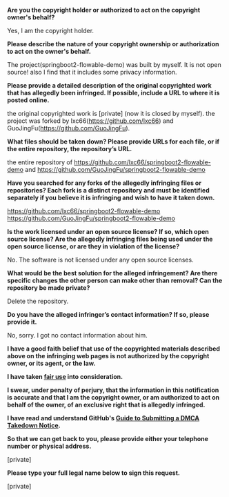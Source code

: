 **Are you the copyright holder or authorized to act on the copyright owner's behalf?**

Yes, I am the copyright holder.

**Please describe the nature of your copyright ownership or authorization to act on the owner's behalf.**

The project(springboot2-flowable-demo) was built by myself. It is not open source! also I find that it includes some privacy information.

**Please provide a detailed description of the original copyrighted work that has allegedly been infringed. If possible, include a URL to where it is posted online.**

the original copyrighted work is [private] (now it is closed by myself).
the project was forked by lxc66(https://github.com/lxc66) and GuoJingFu(https://github.com/GuoJingFu).

**What files should be taken down? Please provide URLs for each file, or if the entire repository, the repository’s URL.**

the entire repository of https://github.com/lxc66/springboot2-flowable-demo and https://github.com/GuoJingFu/springboot2-flowable-demo

**Have you searched for any forks of the allegedly infringing files or repositories? Each fork is a distinct repository and must be identified separately if you believe it is infringing and wish to have it taken down.**

https://github.com/lxc66/springboot2-flowable-demo
https://github.com/GuoJingFu/springboot2-flowable-demo

**Is the work licensed under an open source license? If so, which open source license? Are the allegedly infringing files being used under the open source license, or are they in violation of the license?**

No. The software is not licensed under any open source licenses.

**What would be the best solution for the alleged infringement? Are there specific changes the other person can make other than removal? Can the repository be made private?**

Delete the repository.

**Do you have the alleged infringer’s contact information? If so, please provide it.**

No, sorry. I got no contact information about him.

**I have a good faith belief that use of the copyrighted materials described above on the infringing web pages is not authorized by the copyright owner, or its agent, or the law.**

**I have taken <a href="https://www.lumendatabase.org/topics/22">fair use</a> into consideration.**

**I swear, under penalty of perjury, that the information in this notification is accurate and that I am the copyright owner, or am authorized to act on behalf of the owner, of an exclusive right that is allegedly infringed.**

**I have read and understand GitHub's <a href="https://help.github.com/articles/guide-to-submitting-a-dmca-takedown-notice/">Guide to Submitting a DMCA Takedown Notice</a>.**

**So that we can get back to you, please provide either your telephone number or physical address.**

[private]  

**Please type your full legal name below to sign this request.**

[private]  
